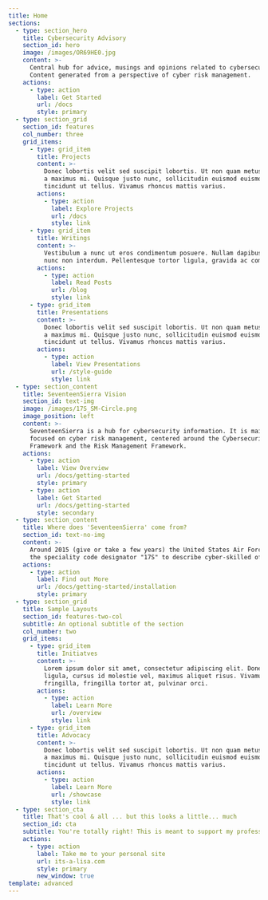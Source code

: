 ```yaml
---
title: Home
sections:
  - type: section_hero
    title: Cybersecurity Advisory
    section_id: hero
    image: /images/OR69HE0.jpg
    content: >-
      Central hub for advice, musings and opinions related to cybersecurity.
      Content generated from a perspective of cyber risk management. 
    actions:
      - type: action
        label: Get Started
        url: /docs
        style: primary
  - type: section_grid
    section_id: features
    col_number: three
    grid_items:
      - type: grid_item
        title: Projects
        content: >-
          Donec lobortis velit sed suscipit lobortis. Ut non quam metus. Nullam
          a maximus mi. Quisque justo nunc, sollicitudin euismod euismod at,
          tincidunt ut tellus. Vivamus rhoncus mattis varius.
        actions:
          - type: action
            label: Explore Projects
            url: /docs
            style: link
      - type: grid_item
        title: Writings
        content: >-
          Vestibulum a nunc ut eros condimentum posuere. Nullam dapibus quis
          nunc non interdum. Pellentesque tortor ligula, gravida ac commodo eu.
        actions:
          - type: action
            label: Read Posts
            url: /blog
            style: link
      - type: grid_item
        title: Presentations
        content: >-
          Donec lobortis velit sed suscipit lobortis. Ut non quam metus. Nullam
          a maximus mi. Quisque justo nunc, sollicitudin euismod euismod at,
          tincidunt ut tellus. Vivamus rhoncus mattis varius.
        actions:
          - type: action
            label: View Presentations
            url: /style-guide
            style: link
  - type: section_content
    title: SeventeenSierra Vision
    section_id: text-img
    image: /images/17S_SM-Circle.png
    image_position: left
    content: >-
      SeventeenSierra is a hub for cybersecurity information. It is mainly
      focused on cyber risk management, centered around the Cybersecurity
      Framework and the Risk Management Framework. 
    actions:
      - type: action
        label: View Overview
        url: /docs/getting-started
        style: primary
      - type: action
        label: Get Started
        url: /docs/getting-started
        style: secondary
  - type: section_content
    title: Where does 'SeventeenSierra' come from?
    section_id: text-no-img
    content: >-
      Around 2015 (give or take a few years) the United States Air Force used
      the speciality code designator "17S" to describe cyber-skilled officers. 
    actions:
      - type: action
        label: Find out More
        url: /docs/getting-started/installation
        style: primary
  - type: section_grid
    title: Sample Layouts
    section_id: features-two-col
    subtitle: An optional subtitle of the section
    col_number: two
    grid_items:
      - type: grid_item
        title: Initiatves
        content: >-
          Lorem ipsum dolor sit amet, consectetur adipiscing elit. Donec nisl
          ligula, cursus id molestie vel, maximus aliquet risus. Vivamus in nibh
          fringilla, fringilla tortor at, pulvinar orci.
        actions:
          - type: action
            label: Learn More
            url: /overview
            style: link
      - type: grid_item
        title: Advocacy
        content: >-
          Donec lobortis velit sed suscipit lobortis. Ut non quam metus. Nullam
          a maximus mi. Quisque justo nunc, sollicitudin euismod euismod at,
          tincidunt ut tellus. Vivamus rhoncus mattis varius.
        actions:
          - type: action
            label: Learn More
            url: /showcase
            style: link
  - type: section_cta
    title: That's cool & all ... but this looks a little... much
    section_id: cta
    subtitle: You're totally right! This is meant to support my professional brand
    actions:
      - type: action
        label: Take me to your personal site
        url: its-a-lisa.com
        style: primary
        new_window: true
template: advanced
---
```

